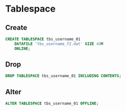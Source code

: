 # Tablespace

## Create

```sql
CREATE TABLESPACE tbs_username_01
	DATAFILE 'tbs_username_f2.dat' SIZE 40M
	ONLINE;
```

## Drop

```sql
DROP TABLESPACE tbs_username_01 INCLUDING CONTENTS;
```

## Alter

```sql
ALTER TABLESPACE tbs_username_01 OFFLINE;
```
